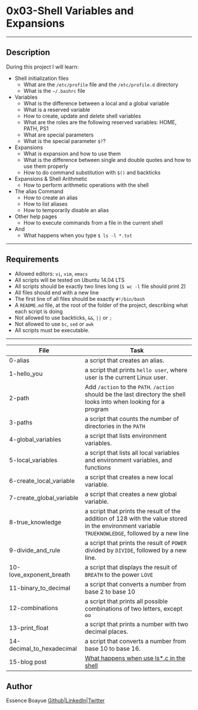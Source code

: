# 0x03-Shell Variables and Expansions
---

## Description

During this project I will learn:
- Shell initialization files
	* What are the `/etc/profile` file and the `/etc/profile.d` directory
	* What is the `~/.bashrc` file
- Variables
	* What is the difference between a local and a global variable
	* What is a reserved variable
	* How to create, update and delete shell variables
	* What are the roles are the following reserved variables: HOME, PATH, PS1
	* What are special parameters
	* What is the special parameter `$?`?
- Expansions
	* What is expansion and how to use them
	* What is the difference between single and double quotes and how to use them properly
	* How to do command substitution with `$()` and backticks
- Expansions & Shell Arithmetic
	* How to perform arithmetic operations with the shell
- The alias Command
	* How to create an alias
	* How to list aliases
	* How to temporarily disable an alias
- Other help pages
	* How to execute commands from a file in the current shell
- And
	* What happens when you type `$ ls -l *.txt`
---

## Requirements

- Allowed editors: `vi`, `vim`, `emacs`
- All scripts will be tested on Ubuntu 14.04 LTS
- All scripts should be exactly two lines long (`$ wc -l` file should print 2)
- All files should end with a new line
- The first line of all files should be exactly `#!/bin/bash`
- A `README.md` file, at the root of the folder of the project, describing what each script is doing
- Not allowed to use backticks, `&&`, `||` or `;`
- Not allowed to use `bc`, `sed` or `awk`
- All scripts must be executable.
---

File|Task
---|---
0-alias |  a script that creates an alias.
1-hello_you | a script that prints `hello user`, where user is the current Linux user.
2-path | Add `/action` to the `PATH`. `/action` should be the last directory the shell looks into when looking for a program
3-paths | a script that counts the number of directories in the `PATH`
4-global_variables | a script that lists environment variables.
5-local_variables | a script that lists all local variables and environment variables, and functions
6-create_local_variable | a script that creates a new local variable.
7-create_global_variable | a script that creates a new global variable.
8-true_knowledge | a script that prints the result of the addition of 128 with the value stored in the environment variable `TRUEKNOWLEDGE`, followed by a new line
9-divide_and_rule | a script that prints the result of `POWER` divided by `DIVIDE`, followed by a new line.
10-love_exponent_breath | a script that displays the result of `BREATH` to the power `LOVE`
11-binary_to_decimal | a script that converts a number from base 2 to base 10
12-combinations | a script that prints all possible combinations of two letters, except `oo`
13-print_float | a script that prints a number with two decimal places.
14-decimal_to_hexadecimal | a script that converts a number from base 10 to base 16.
15-blog post | [What happens when use ls*.c in the shell](https://medium.com/@girlsaregeeks2/what-happens-when-you-use-ls-c-in-the-shell-3c643f907410)


## Author
Essence Boayue [Github](https://github.com/eboayue)|[LinkedIn](https://www.linkedin.com/in/essenceboayue/)|[Twitter](https://twitter.com/girlsaregeeks2)
